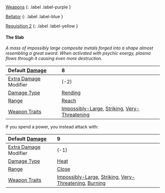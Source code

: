 
[Weapons](Game/Weapons-List)
{: .label .label-purple }

[Bellator](Game/Bellator/Bellator)
{: .label .label-blue }

[Requisition 2](Game/Deployment#Requisition)
{: .label .label-yellow }
#### The Slab
*A mass of impossibly large composite metals forged into a shape almost resembling a great sword. When activated with psychic energy, plasma flows through it causing even more destruction.*

| Default [Damage](Core/Weapons#Calculating%20Damage)       | 8                                                                                                                                                   |
| :-------------------------------------------------------- | :-------------------------------------------------------------------------------------------------------------------------------------------------- |
| [Extra Damage](Game/Core/Attacks#Extra%20Damage) Modifier | (-2)                                                                                                                                                |
| [Damage Type](Core/Weapons#Damage%20Type)                 | [Rending](Game/Core/Injury#Rending)                                                                                                                 |
| [Range](Core/Weapons#Range)                               | [Reach](Game/Core/Movement#Reach)                                                                                                                   |
| [Weapon Traits](Core/Weapon-Traits)                       | [Impossibly-Large](Game/Core/Blocks/Impossibly-Large), [Striking](Game/Core/Blocks/Striking), [Very-Threatening](Game/Core/Blocks/Very-Threatening) |

If you spend a power, you instead attack with:

| Default [Damage](Core/Weapons#Calculating%20Damage)       | 9                                                                                                                                                                                           |
| :-------------------------------------------------------- | :------------------------------------------------------------------------------------------------------------------------------------------------------------------------------------------ |
| [Extra Damage](Game/Core/Attacks#Extra%20Damage) Modifier | (-1)                                                                                                                                                                                        |
| [Damage Type](Core/Weapons#Damage%20Type)                 | [Heat](Game/Core/Injury#Heat)                                                                                                                                                               |
| [Range](Core/Weapons#Range)                               | [Close](Game/Core/Movement#Close)                                                                                                                                                           |
| [Weapon Traits](Core/Weapon-Traits)                       | [Impossibly-Large](Game/Core/Blocks/Impossibly-Large), [Striking](Game/Core/Blocks/Striking), [Very-Threatening](Game/Core/Blocks/Very-Threatening), [Burning](Game/Core/Blocks/Burning) |
